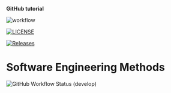 **GitHub tutorial**

![workflow](https://github.com/Heinzaybo/Group6-/actions/workflows/main.yml/badge.svg)

[![LICENSE](https://img.shields.io/github/license/Heinzaybo/Group6-.svg?style=flat-square)](https://github.com/Heinzaybo/Group6-/blob/master/LICENSE)

[![Releases](https://img.shields.io/github/release/Heinzaybo/Group6-/all.svg?style=flat-square)](https://github.com/Heinzaybo/Group6-/releases)

# Software Engineering Methods
![GitHub Workflow Status (develop)](https://img.shields.io/github/actions/workflow/status/Heinzaybo/Group6-/.github%2Fworkflows%2Fmain.yml?branch=develop&style=flat-square)